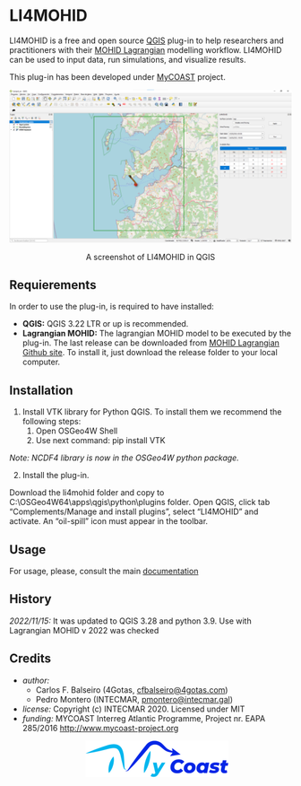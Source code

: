 # LI4MOHID

LI4MOHID is a free and open source [QGIS](https://qgis.org/) plug-in to help researchers and practitioners with their
[MOHID Lagrangian](http://www.mohid.com/pages/models/mohidlagrangian/mohid_lagrangian_home.shtml) modelling workflow. 
LI4MOHID can be used to  input data, run simulations, and visualize results. 

This plug-in has been developed under [MyCOAST](http://www.mycoast-project.org) project.

<p align="center"><img src="./doc/assets/li4mohid_SC.png"></p>
<p align="center">A screenshot of LI4MOHID in QGIS</p>

## Requierements

In order to use the plug-in, is required to have installed:

* **QGIS:** QGIS 3.22 LTR or up is recommended.
* **Lagrangian MOHID:** The lagrangian MOHID model to be executed by the plug-in. The last release
can be downloaded from [MOHID Lagrangian Github site](https://github.com/Mohid-Water-Modelling-System/MOHID-Lagrangian/tags).
  To install it, just download the release folder to your local computer.
  
## Installation


1. Install VTK library for Python QGIS. To install them we recommend the following steps:
    1) Open OSGeo4W Shell
    2) Use next command: pip install VTK
       
  *Note: NCDF4 library is now in the OSGeo4W python package.*

2. Install the plug-in.

Download the li4mohid folder  and copy to C:\OSGeo4W64\apps\qgis\python\plugins folder. 
Open QGIS, click tab “Complements/Manage and install plugins”, select “LI4MOHID” and activate.
An “oil-spill” icon must appear in the toolbar.

## Usage

For usage, please, consult the main [documentation](./doc/MyCoast_LI4MOHID_EN.pdf) 


## History

*2022/11/15:* It was updated to QGIS 3.28 and python 3.9. Use with Lagrangian MOHID v 2022 was checked

## Credits
* *author:*
  + Carlos F. Balseiro (4Gotas, cfbalseiro@4gotas.com)
  + Pedro Montero (INTECMAR, pmontero@intecmar.gal)
* *license:* Copyright (c) INTECMAR 2020. Licensed under MIT
* *funding:* MYCOAST  Interreg Atlantic Programme, Project nr. EAPA 285/2016
             http://www.mycoast-project.org
  <p align="center"><img src="./doc/assets/MyCoast_Logo_small.png"></p>
